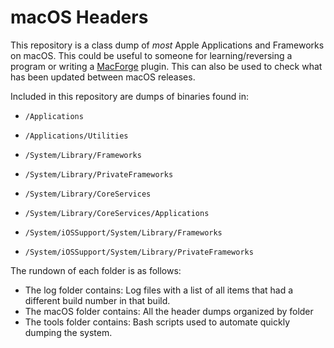 # macOS Headers

This repository is a class dump of *most* Apple Applications and Frameworks on macOS. This could be useful to someone for learning/reversing a program or writing a [MacForge](https://github.com/w0lfschild/MacForge) plugin. This can also be used to check what has been updated between macOS releases.

Included in this repository are dumps of binaries found in:
- `/Applications`
- `/Applications/Utilities`
- `/System/Library/Frameworks`
- `/System/Library/PrivateFrameworks`
- `/System/Library/CoreServices`
- `/System/Library/CoreServices/Applications`

- `/System/iOSSupport/System/Library/Frameworks`
- `/System/iOSSupport/System/Library/PrivateFrameworks`

The rundown of each folder is as follows:
- The log folder contains: Log files with a list of all items that had a different build number in that build.
- The macOS folder contains: All the header dumps organized by folder
- The tools folder contains: Bash scripts used to automate quickly dumping the system.
